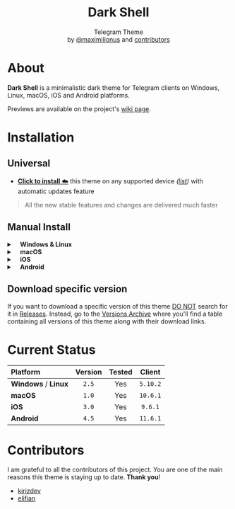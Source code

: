 <div align="center">
    <h1><b>Dark Shell</b></h1>Telegram Theme
    <br>
    by <a href="https://github.com/maximilionus">@maximilionus</a> and <a href="#contributors">contributors</a>
</div>


# About
**Dark Shell** is a minimalistic dark theme for Telegram clients on Windows,
Linux, macOS, iOS and Android platforms.

Previews are available on the project's
[wiki page](https://github.com/maximilionus/telegram-dark-shell/wiki/Preview).


# Installation
## Universal
- [**Click to install** ☁️][telegram-theme-shared-link] this theme on any
supported device *([list](./README.md#Current-Status))* with automatic updates
feature
> All the new stable features and changes are delivered much faster

## Manual Install

<details><summary><b>&emsp;Windows & Linux</b></summary>

1. [Download The Latest Release][tdesktop-latest-release] or select version from
[Versions Archive](./VERSIONS_ARCHIVE.md).
2. Open Telegram.
- Using messages:
    1. Send the downloaded file to `Saved messages`.
    2. Click on sent file and press `APPLY THIS THEME` button.
- Using settings:
    1. Go to **Settings** -> **Chat Settings**.
    2. Press `⋮` -> `Create new theme` -> `IMPORT EXISTING THEME`.
    3. Find and choose downloaded `.tdesktop-theme` file.

</details>

<details><summary>&emsp;<b>macOS</b></summary>

1. [Download The Latest Release][macOS-latest-release] or select version from
[Versions Archive](./VERSIONS_ARCHIVE.md).
2. Open Telegram and go to `Settings` -> `Appearance`.
3. Press `...` in upper-right corner of app and press `New theme`.
4. Name it **Dark Shell** *(Or any other name)* and press `Create`.<br>You'll be
asked to save the theme file. Save it anywhere *(You can delete this file after)*.
5. <kbd>RMB</kbd> click on created theme and click `Edit` -> `Update from file`
6. Find and choose downloaded `.palette` file.

</details>

<details><summary>&emsp;<b>iOS</b></summary>

1. [Download The Latest Release][iOS-latest-release] or select version from
[Versions Archive](./VERSIONS_ARCHIVE.md).
2. Send the downloaded file to `Saved messages`.
3. Click on it.
4. Press the `Set` button in bottom-right corner of the screen.

</details>

<details><summary>&emsp;<b>Android</b></summary>

1. [Download The Latest Release][android-latest-release] or select version from
[Versions Archive](./VERSIONS_ARCHIVE.md).
2. Send the downloaded file to `Saved messages`.
3. Click on it.
4. Press the `Apply` button in bottom-right corner of the screen.

</details>

## Download specific version
If you want to download a specific version of this theme <ins>DO NOT</ins>
search for it in
[Releases](https://github.com/maximilionus/Telegram-Dark-Shell/releases).
Instead, go to the [Versions Archive](./VERSIONS_ARCHIVE.md) where you'll find
a table containing all versions of this theme along with their download links.


# Current Status
| Platform                | Version | Tested | Client  |
| :---------------------- | :-----: | :----: | :-----: |
| **Windows** / **Linux** | `2.5` | Yes | `5.10.2` |
| **macOS**               | `1.0` | Yes | `10.6.1` |
| **iOS**                 | `3.0` | Yes | `9.6.1` |
| **Android**             | `4.5` | Yes | `11.6.1` |


# Contributors
I am grateful to all the contributors of this project. You are one of the main
reasons this theme is staying up to date. **Thank you**!

- [kirizdev](https://github.com/kirizdev)
- [elifian](https://github.com/elifian)


<!-- REFERENCE LINKS -->
[telegram-theme-shared-link]: https://t.me/addtheme/DarkShell (Telegram Theme Shared Link)
[tdesktop-latest-release]: https://github.com/maximilionus/Telegram-Dark-Shell/releases/latest/download/DarkShell.tdesktop-theme (Download the latest release for Windows / Linux)
[macOS-latest-release]: https://github.com/maximilionus/Telegram-Dark-Shell/releases/latest/download/DarkShell.palette (Download the latest release for macOS)
[iOS-latest-release]: https://github.com/maximilionus/Telegram-Dark-Shell/releases/latest/download/DarkShell.tgios-theme (Download the latest release for iOS)
[android-latest-release]: https://github.com/maximilionus/Telegram-Dark-Shell/releases/latest/download/DarkShell.attheme (Download the latest release for Android)
